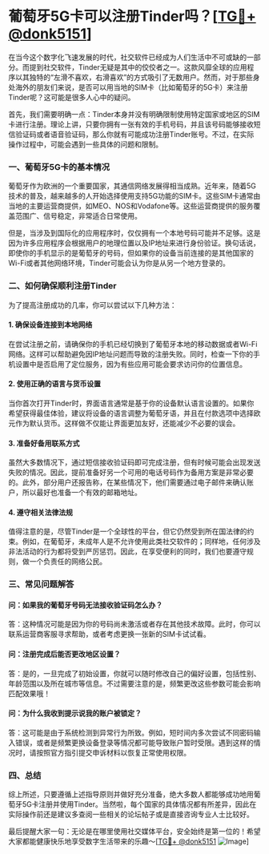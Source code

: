 # 葡萄牙5G卡可以注册Tinder吗？[[TG💪+ @donk5151](https://t.me/s/donk5151)]

在当今这个数字化飞速发展的时代，社交软件已经成为人们生活中不可或缺的一部分。而提到社交软件，Tinder无疑是其中的佼佼者之一。这款风靡全球的应用程序以其独特的“左滑不喜欢，右滑喜欢”的方式吸引了无数用户。然而，对于那些身处海外的朋友们来说，是否可以用当地的SIM卡（比如葡萄牙的5G卡）来注册Tinder呢？这可能是很多人心中的疑问。

首先，我们需要明确一点：Tinder本身并没有明确限制使用特定国家或地区的SIM卡进行注册。理论上讲，只要你拥有一张有效的手机号码，并且该号码能够接收短信验证码或者语音验证码，那么你就有可能成功注册Tinder账号。不过，在实际操作过程中，可能会遇到一些具体的问题和限制。

### **一、葡萄牙5G卡的基本情况**

葡萄牙作为欧洲的一个重要国家，其通信网络发展得相当成熟。近年来，随着5G技术的普及，越来越多的人开始选择使用支持5G功能的SIM卡。这些SIM卡通常由当地的主要运营商提供，如MEO、NOS和Vodafone等。这些运营商提供的服务覆盖范围广、信号稳定，非常适合日常使用。

但是，当涉及到国际化的应用程序时，仅仅拥有一个本地号码可能并不足够。这是因为许多应用程序会根据用户的地理位置以及IP地址来进行身份验证。换句话说，即使你的手机显示的是葡萄牙的号码，但如果你的设备当前连接的是其他国家的Wi-Fi或者其他网络环境，Tinder可能会认为你是从另一个地方登录的。

### **二、如何确保顺利注册Tinder**

为了提高注册成功的几率，你可以尝试以下几种方法：

#### **1. 确保设备连接到本地网络**
在尝试注册之前，请确保你的手机已经切换到了葡萄牙本地的移动数据或者Wi-Fi网络。这样可以帮助避免因IP地址问题而导致的注册失败。同时，检查一下你的手机设置中是否启用了定位服务，因为有些应用可能会要求访问你的位置信息。

#### **2. 使用正确的语言与货币设置**
当你首次打开Tinder时，界面语言通常是基于你的设备默认语言设置的。如果你希望获得最佳体验，建议将设备的语言调整为葡萄牙语，并且在付款选项中选择欧元作为默认货币。这样做不仅能让界面更加友好，还能减少不必要的误会。

#### **3. 准备好备用联系方式**
虽然大多数情况下，通过短信接收验证码即可完成注册，但有时候可能会出现发送失败的情况。因此，提前准备好另一个可用的电话号码作为备用方案是非常必要的。此外，部分用户还报告称，在某些情况下，他们需要通过电子邮件来确认账户，所以最好也准备一个有效的邮箱地址。

#### **4. 遵守相关法律法规**
值得注意的是，尽管Tinder是一个全球性的平台，但它仍然受到所在国法律的约束。例如，在葡萄牙，未成年人是不允许使用此类社交软件的；同样地，任何涉及非法活动的行为都将受到严厉惩罚。因此，在享受便利的同时，我们也要遵守规则，做一个负责任的网络公民。

### **三、常见问题解答**

#### **问：如果我的葡萄牙号码无法接收验证码怎么办？**
答：这种情况可能是因为你的号码尚未激活或者存在其他技术故障。此时，你可以联系运营商客服寻求帮助，或者考虑更换一张新的SIM卡试试看。

#### **问：注册完成后能否更改地区设置？**
答：是的，一旦完成了初始设置，你就可以随时修改自己的偏好设置，包括性别、年龄范围以及所在城市等信息。不过需要注意的是，频繁更改这些参数可能会影响匹配效果哦！

#### **问：为什么我收到提示说我的账户被锁定？**
答：这可能是由于系统检测到异常行为所致。例如，短时间内多次尝试不同密码输入错误，或者是频繁更换设备登录等情况都可能导致账户暂时受限。遇到这样的情况时，请按照官方指引提交申诉材料以恢复正常使用权限。

### **四、总结**

综上所述，只要遵循上述指导原则并做好充分准备，绝大多数人都能够成功地用葡萄牙5G卡注册并使用Tinder。当然啦，每个国家的具体情况都有所差异，因此在实际操作前还是建议多查阅一些相关的论坛帖子或是直接咨询专业人士比较好。

最后提醒大家一句：无论是在哪里使用社交媒体平台，安全始终是第一位的！希望大家都能健康快乐地享受数字生活带来的乐趣～[[TG💪+ @donk5151](https://t.me/s/donk5151) ![Image](https://i.postimg.cc/rwNCRYN7/Snipaste-2025-04-30-17-27-05.png)]